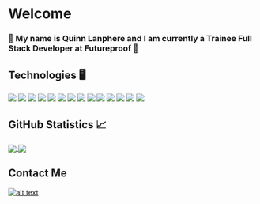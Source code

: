 # Welcome

### 👋 My name is Quinn Lanphere and I am currently a Trainee Full Stack Developer at Futureproof 👋 

## Technologies 🖥️ 

![](https://img.shields.io/badge/-HTML-E34F26?logo=html5&logoColor=white&style=for-the-badge)
![](https://img.shields.io/badge/-CSS-1572B6?logo=CSS3&logoColor=white&style=for-the-badge)
![](https://img.shields.io/badge/-Node.js-339933?logo=node.js&logoColor=white&style=for-the-badge)
![](https://img.shields.io/badge/-Bootstrap-7952B3?logo=Bootstrap&logoColor=white&style=for-the-badge)
![](https://img.shields.io/badge/-Docker-2496ED?logo=Docker&logoColor=white&style=for-the-badge)
![](https://img.shields.io/badge/-JavaScript-F7DF1E?logo=JavaScript&logoColor=white&style=for-the-badge)
![](https://img.shields.io/badge/-Python-3776AB?logo=Python&logoColor=white&style=for-the-badge)
![](https://img.shields.io/badge/-Postgresql-4169E1?logo=PostgreSQL&logoColor=white&style=for-the-badge)
![](https://img.shields.io/badge/-Mongodb-47A248?logo=mongodb&logoColor=white&style=for-the-badge)
![](https://img.shields.io/badge/-Git-F05032?logo=Git&logoColor=white&style=for-the-badge)
![](https://img.shields.io/badge/-Github-181717?logo=Github&logoColor=white&style=for-the-badge)
![](https://img.shields.io/badge/-VS%20Code-007ACC?logo=Visual-Studio-Code&logoColor=white&style=for-the-badge)
![](https://img.shields.io/badge/-Microsoft%20Office-D83B01?logo=Microsoft-Office&logoColor=white&style=for-the-badge)
![](https://img.shields.io/badge/-replit-667881?logo=replit&logoColor=white&style=for-the-badge)


## GitHub Statistics :chart_with_upwards_trend:

<a href="https://github.com/anuraghazra/github-readme-stats">
  <img align="center" src="https://github-readme-stats.vercel.app/api?username=qlanphere&layout=compact&theme=cobalt" />
</a>
<a href="https://github.com/anuraghazra/github-readme-stats">
  <img align="center" src="https://github-readme-stats.vercel.app/api/top-langs/?username=qlanphere&theme=cobalt" />
</a>

## Contact Me


<a href="https://www.linkedin.com/in/quinn-lanphere"> ![alt text](https://img.shields.io/badge/-LinkedIn-0e76a8?style=for-the-badge&logo=linkedIn)</a>





